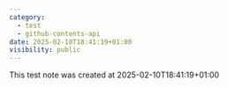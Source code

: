 ```yaml
---
category:
  - test
  - github-contents-api
date: 2025-02-10T18:41:19+01:00
visibility: public
---
```


This test note was created at 2025-02-10T18:41:19+01:00